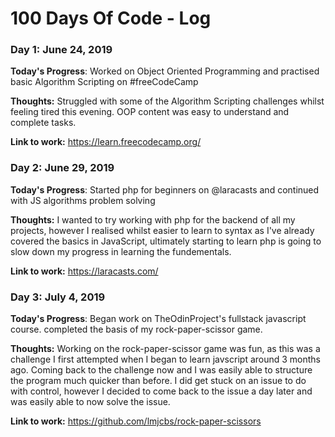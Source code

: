 # 100 Days Of Code - Log

### Day 1: June 24, 2019

**Today's Progress**: Worked on Object Oriented Programming and practised basic Algorithm Scripting on #freeCodeCamp

**Thoughts:** Struggled with some of the Algorithm Scripting challenges whilst feeling tired this evening. OOP content was easy to understand and complete tasks.

**Link to work:** https://learn.freecodecamp.org/

### Day 2: June 29, 2019

**Today's Progress**: Started php for beginners on @laracasts and continued with JS algorithms problem solving

**Thoughts:** I wanted to try working with php for the backend of all my projects, however I realised whilst easier to learn to syntax as I've already covered the basics in JavaScript, ultimately starting to learn php  is going to slow down my progress in learning the fundementals.

**Link to work:**  https://laracasts.com/

### Day 3: July 4, 2019

**Today's Progress**: Began work on TheOdinProject's fullstack javascript course. completed the basis of my rock-paper-scissor game.

**Thoughts:** Working on the rock-paper-scissor game was fun, as this was a challenge I first attempted when I began to learn javscript around 3 months ago. Coming back to the challenge now and I was easily able to structure the program much quicker than before. I did get stuck on an issue to do with control, however I decided to come back to the issue a day later and was easily able to now solve the issue.

**Link to work:**  https://github.com/lmjcbs/rock-paper-scissors
